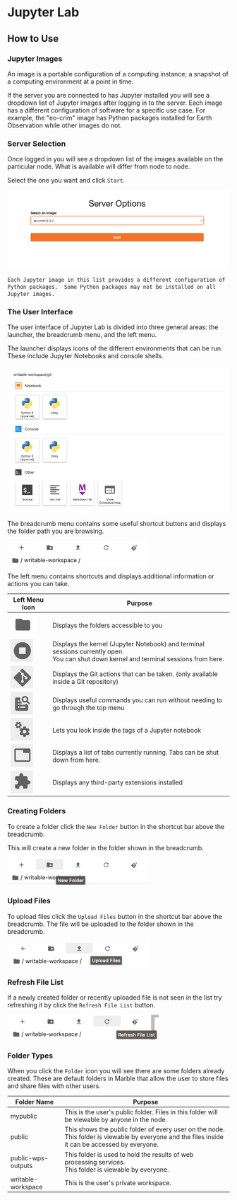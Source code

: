 # Jupyter Lab


## How to Use

### Jupyter Images
An image is a portable configuration of a computing instance; a snapshot of a computing environment at a point in time.

If the server you are connected to has Jupyter installed you will see a dropdown list of Jupyter images after logging 
in to the server.  Each image has a different configuration of software for a specific use case.  For example, the 
"eo-crim" image has Python packages installed for Earth Observation while other images do not. 


### Server Selection
Once logged in you will see a dropdown list of the images available on the particular node. What is available will differ from node to node.

Select the one you want and click `Start`.

![Starting Server List Screen](images/jupyter/starting-server-list-screen.png)

```{note}
Each Jupyter image in this list provides a different configuration of Python packages.  Some Python packages may not be installed on all Jupyter images.
``` 



### The User Interface

The user interface of Jupyter Lab is divided into three general areas: the launcher, the breadcrumb menu, and the left menu.

The launcher displays icons of the different environments that can be run.  These include Jupyter Notebooks and 
console shells.

![Launcher Screen](images/jupyter/launcher-screen.png)


The breadcrumb menu contains some useful shortcut buttons and displays the folder path you are browsing.

![Breadcrumb Menu](images/jupyter/breadcrumb-menu.png)



The left menu contains shortcuts and displays additional information or actions you can take.

| Left Menu Icon                                                                   | Purpose                                                                                                                                    |
|----------------------------------------------------------------------------------|--------------------------------------------------------------------------------------------------------------------------------------------|
| ![Folder Icon](images/jupyter/left-menu-folder-icon.png)                         | Displays the folders accessible to you                                                                                                     |
| ![Terminal Icon](images/jupyter/left-menu-terminal-icon.png)                     | Displays the kernel (Jupyter Notebook) and terminal sessions currently open. <br> You can shut down kernel and terminal sessions from here. |
| ![Git Icon](images/jupyter/left-menu-git-icon.png)                               | Displays the Git actions that can be taken. (only available inside a Git repository)                                                       |
| ![Commands Icon](images/jupyter/left-menu-commands-icon.png)                     | Displays useful commands you can run without needing to go through the top menu                                                            |
| ![Property Inspector Icon](images/jupyter/left-menu-property-inspector-icon.png) | Lets you look inside the tags of a Jupyter notebook                                                                                        |
| ![Open Tabs Icon](images/jupyter/left-menu-open-tabs-icon.png)                   | Displays a list of tabs currently running.  Tabs can be shut down from here.                                                               |
| ![Extension Manager Icon](images/jupyter/left-menu-extension-manager-icon.png)   | Displays any third-party extensions installed                                                                                              |






### Creating Folders

To create a folder click the `New Folder` button in the shortcut bar above the breadcrumb.

This will create a new folder in the folder shown in the breadcrumb. 

![Create Folder](images/jupyter/create-folder.png)

### Upload Files

To upload files click the `Upload Files` button in the shortcut bar above the breadcrumb.
The file will be uploaded to the folder shown in the breadcrumb. 

![Upload Files](images/jupyter/upload-files.png)

### Refresh File List

If a newly created folder or recently uploaded file is not seen in the list try refreshing it by click the `Refresh File List` button.

![Refresh File List](images/jupyter/refresh-folder-list.png)


### Folder Types

When you click the `Folder` icon you will see there are some folders already created.  These are default folders in Marble that allow the user to store files and share files with other users.

| Folder  Name                                                                     | Purpose                                                                                                                                               |
|----------------------------------------------------------------------------------|-------------------------------------------------------------------------------------------------------------------------------------------------------|
| mypublic                                                                         | This is the user's public folder.  Files in this folder will be viewable by anyone in the node.                                                       |
| public                                                                           | This shows the public folder of every user on the node.  <br> This folder is viewable by everyone and the files inside it can be accessed by everyone. |
| public-wps-outputs                                                               | This folder is used to hold the results of web processing services. <br> This folder is viewable by everyone.                                         |
| writable-workspace                                                               | This is the user's private workspace.                                                                                                                 |
